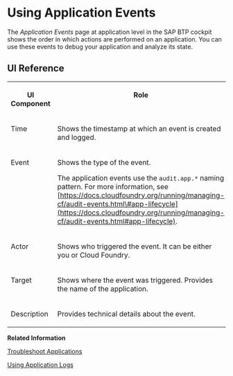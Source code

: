 <!-- loiof086817c190e441b91d5361fc6d636a3 -->

# Using Application Events

The *Application Events* page at application level in the SAP BTP cockpit shows the order in which actions are performed on an application. You can use these events to debug your application and analyze its state.



<a name="loiof086817c190e441b91d5361fc6d636a3__section_xsl_szg_q2c"/>

## UI Reference


<table>
<tr>
<th valign="top">

UI Component

</th>
<th valign="top">

Role

</th>
</tr>
<tr>
<td valign="top">

Time

</td>
<td valign="top">

Shows the timestamp at which an event is created and logged.

</td>
</tr>
<tr>
<td valign="top">

Event

</td>
<td valign="top">

Shows the type of the event.

The application events use the `audit.app.*` naming pattern. For more information, see [https://docs.cloudfoundry.org/running/managing-cf/audit-events.html\#app-lifecycle](https://docs.cloudfoundry.org/running/managing-cf/audit-events.html#app-lifecycle).

</td>
</tr>
<tr>
<td valign="top">

Actor

</td>
<td valign="top">

Shows who triggered the event. It can be either you or Cloud Foundry.

</td>
</tr>
<tr>
<td valign="top">

Target

</td>
<td valign="top">

Shows where the event was triggered. Provides the name of the application.

</td>
</tr>
<tr>
<td valign="top">

Description

</td>
<td valign="top">

Provides technical details about the event.

</td>
</tr>
</table>

**Related Information**  


[Troubleshoot Applications](troubleshoot-applications-2ae6772.md "You can use application events and logs to troubleshoot your application in the SAP BTP cockpit.")

[Using Application Logs](using-application-logs-4c403b5.md "The Logs page at application level in the SAP BTP cockpit shows the application logs and logs generated by various Cloud Foundry components that relate to the application. You can use these logs to identify and troubleshoot application-specific problems.")

